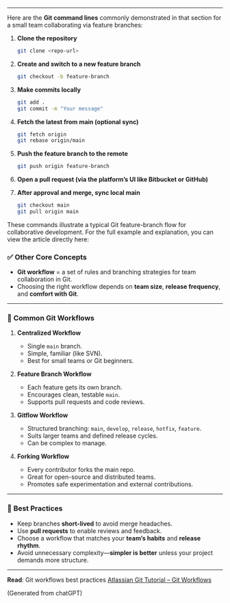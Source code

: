 
---
Here are the **Git command lines** commonly demonstrated in that section for a small team collaborating via feature branches:

1. **Clone the repository**

   ```bash
   git clone <repo-url>
   ```

2. **Create and switch to a new feature branch**

   ```bash
   git checkout -b feature-branch
   ```

3. **Make commits locally**

   ```bash
   git add .
   git commit -m "Your message"
   ```

4. **Fetch the latest from main (optional sync)**

   ```bash
   git fetch origin
   git rebase origin/main
   ```

5. **Push the feature branch to the remote**

   ```bash
   git push origin feature-branch
   ```

6. **Open a pull request (via the platform’s UI like Bitbucket or GitHub)**

7. **After approval and merge, sync local main**

   ```bash
   git checkout main
   git pull origin main
   ```

These commands illustrate a typical Git feature-branch flow for collaborative development. For the full example and explanation, you can view the article directly here:


### ✅ **Other Core Concepts**

* **Git workflow** = a set of rules and branching strategies for team collaboration in Git.
* Choosing the right workflow depends on **team size**, **release frequency**, and **comfort with Git**.

---

### 🔄 **Common Git Workflows**

1. **Centralized Workflow**

   * Single `main` branch.
   * Simple, familiar (like SVN).
   * Best for small teams or Git beginners.

2. **Feature Branch Workflow**

   * Each feature gets its own branch.
   * Encourages clean, testable `main`.
   * Supports pull requests and code reviews.

3. **Gitflow Workflow**

   * Structured branching: `main`, `develop`, `release`, `hotfix`, `feature`.
   * Suits larger teams and defined release cycles.
   * Can be complex to manage.

4. **Forking Workflow**

   * Every contributor forks the main repo.
   * Great for open-source and distributed teams.
   * Promotes safe experimentation and external contributions.

---

### 📌 **Best Practices**

* Keep branches **short-lived** to avoid merge headaches.
* Use **pull requests** to enable reviews and feedback.
* Choose a workflow that matches your **team’s habits** and **release rhythm**.
* Avoid unnecessary complexity—**simpler is better** unless your project demands more structure.

---
**Read**: Git workflows best practices [Atlassian Git Tutorial – Git Workflows](https://www.atlassian.com/git/tutorials/comparing-workflows)

(Generated from chatGPT)

